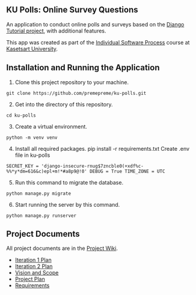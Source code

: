 ## KU Polls: Online Survey Questions 

An application to conduct online polls and surveys based
on the [Django Tutorial project](TODO-write-URL-of-the-django-tutorial-here), with
additional features.

This app was created as part of the [Individual Software Process](
https://cpske.github.io/ISP) course at [Kasetsart University](https://www.ku.ac.th).

## Installation and Running the Application

1. Clone this project repository to your machine.

`git clone https://github.com/premepreme/ku-polls.git`

2. Get into the directory of this repository.

`cd ku-polls`

3. Create a virtual environment.

`python -m venv venv`

4. Install all required packages. pip install -r requirements.txt Create .env file in ku-polls

`
SECRET_KEY = 'django-insecure-rnug$7zncble0(+xdf%c-%%*y*dm=616&c)epl+m!*#a8p9@!0'
DEBUG = True
TIME_ZONE = UTC
`

5. Run this command to migrate the database.

`python manage.py migrate`

6. Start running the server by this command.

`python manage.py runserver`

## Project Documents

All project documents are in the [Project Wiki](../../wiki/Home).

- [Iteration 1 Plan](../../wiki/Iteration-1-Plan)
- [Iteration 2 Plan](../../wiki/Iteration-2-Plan)
- [Vision and Scope](../../wiki/Vision-and-Scope)
- [Project Plan](../../wiki/Project-Plan)
- [Requirements](../../wiki/Requirements)
